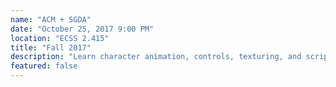 ```yaml
---
name: "ACM + SGDA"
date: "October 25, 2017 9:00 PM"
location: "ECSS 2.415"
title: "Fall 2017"
description: "Learn character animation, controls, texturing, and scripting with Unity in this workshop co-hosted by ACM and Student Game Developer Alliance!"
featured: false
---
```


